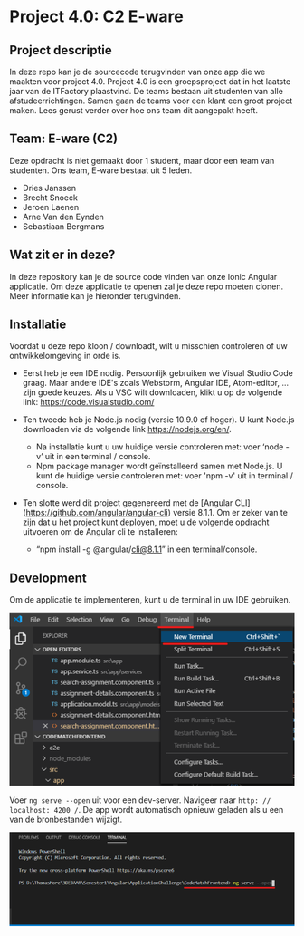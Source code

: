# Project 4.0: C2 E-ware

## Project descriptie

In deze repo kan je de sourcecode terugvinden van onze app die we maakten voor project 4.0. Project 4.0 is een groepsproject dat in het laatste jaar van de ITFactory plaastvind. De teams bestaan uit studenten van alle afstudeerrichtingen. Samen gaan de teams voor een klant een groot project maken. Lees gerust verder over hoe ons team dit aangepakt heeft.

## Team: E-ware (C2)

Deze opdracht is niet gemaakt door 1 student, maar door een team van studenten. Ons team, E-ware bestaat uit 5 leden.
  * Dries Janssen
  * Brecht Snoeck
  * Jeroen Laenen
  * Arne Van den Eynden
  * Sebastiaan Bergmans

## Wat zit er in deze?

In deze repository kan je de source code vinden van onze Ionic Angular applicatie. Om deze applicatie te openen zal je deze repo moeten clonen. Meer informatie kan je hieronder terugvinden.

## Installatie

Voordat u deze repo kloon / downloadt, wilt u misschien controleren of uw ontwikkelomgeving in orde is.

* Eerst heb je een IDE nodig. Persoonlijk gebruiken we Visual Studio Code graag. Maar andere IDE's zoals Webstorm, Angular IDE, Atom-editor, ... zijn goede keuzes. Als u VSC wilt downloaden, klikt u op de volgende link: https://code.visualstudio.com/

* Ten tweede heb je Node.js nodig (versie 10.9.0 of hoger). U kunt Node.js downloaden via de volgende link https://nodejs.org/en/. 
  * Na installatie kunt u uw huidige versie controleren met: voer ‘node -v’ uit in een terminal / console. 
  * Npm package manager wordt geïnstalleerd samen met Node.js. U kunt de huidige versie controleren met: voer 'npm -v' uit in terminal / console.

* Ten slotte werd dit project gegenereerd met de [Angular CLI] (https://github.com/angular/angular-cli) versie 8.1.1. Om er zeker van te zijn dat u het project kunt deployen, moet u de volgende opdracht uitvoeren om de Angular cli te installeren:

  * “npm install -g @angular/cli@8.1.1” in een terminal/console.

## Development

Om de applicatie te implementeren, kunt u de terminal in uw IDE gebruiken.

 <img alt="Launcher profile" src="img/terminal.png">
 
Voer `ng serve --open` uit voor een dev-server. Navigeer naar `http: // localhost: 4200 /`. De app wordt automatisch opnieuw geladen als u een van de bronbestanden wijzigt.

 <img alt="Launcher profile" src="img/serve.png">
